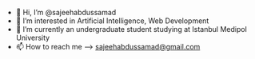 - 👋 Hi, I’m @sajeehabdussamad
- 👀 I’m interested in Artificial Intelligence, Web Development
- 🌱 I’m currently an undergraduate student studying at Istanbul Medipol University
- 📫 How to reach me --> sajeehabdussamad@gmail.com

<!---
sajeehabdussamad/sajeehabdussamad is a ✨ special ✨ repository because its `README.md` (this file) appears on your GitHub profile.
You can click the Preview link to take a look at your changes.
--->
